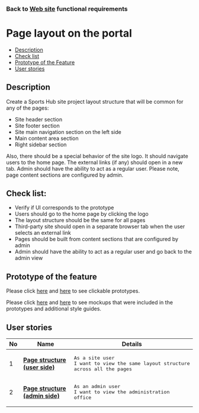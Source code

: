 ### Back to [Web site](../../#web-site) functional requirements

# Page layout on the portal

- [Description](#description)
- [Check list](#check-list)
- [Prototype of the Feature](#prototype-of-the-feature)
- [User stories](#user-stories)

## Description

Create a Sports Hub site project layout structure that will be common for any of the pages:
  - Site header section
  - Site footer section
  - Site main navigation section on the left side
  - Main content area section
  - Right sidebar section

Also, there should be a special behavior of the site logo. It should navigate users to the home page. The external links (if any) should open in a new tab. Admin should have the ability to act as a regular user.
Please note, page content sections are configured by admin.

## Check list:

  - Verify if UI corresponds to the prototype
  - Users should go to the home page by clicking the logo
  - The layout structure should be the same for all pages
  - Third-party site should open in a separate browser tab when the user selects an external link
  - Pages should be built from content sections that are configured by admin
  - Admin should have the ability to act as a regular user and go back to the admin view

## Prototype of the feature

Please click [here](https://www.figma.com/proto/JVDTph8VY9Ye7kz8BTDxhJ/1-Sport-News-General-Prototype?node-id=0%3A1586&viewport=-381%2C678%2C0.1179991066455841&scaling=min-zoom) and [here](https://www.figma.com/proto/JVDTph8VY9Ye7kz8BTDxhJ/1-Sport-News-General-Prototype?node-id=0%3A2&viewport=454%2C441%2C0.038604091852903366&scaling=min-zoom) to see clickable prototypes.

Please click [here](https://www.figma.com/file/JVDTph8VY9Ye7kz8BTDxhJ/1-Sport-News-General-Prototype?node-id=0%3A1) and [here](https://www.figma.com/file/JVDTph8VY9Ye7kz8BTDxhJ/1-Sport-News-General-Prototype?node-id=0%3A1073) to see mockups that were included in the prototypes and additional style guides.

## User stories

No           |      Name     |   Details
------------ | ------------- | -------------
1 |[**Page structure (user side)**](/products/sports_hub_portal/web_application_features/project_layout/user_stories/page_structure_user_side)|<pre>As a site user<br>I want to view the same layout structure across all the pages</pre>
2 |[**Page structure (admin side)**](/products/sports_hub_portal/web_application_features/project_layout/user_stories/page_structure_admin_side)|<pre>As an admin user<br>I want to view the administration office</pre>
